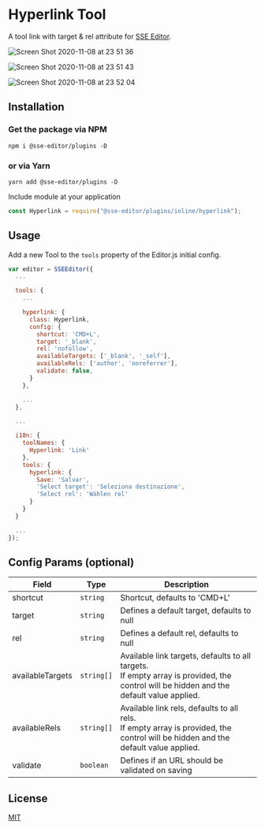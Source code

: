 # Hyperlink Tool

A tool link with target & rel attribute for [SSE Editor](https://github.com/sse-editor/editor).

![Screen Shot 2020-11-08 at 23 51 36](https://user-images.githubusercontent.com/22043198/98481955-acee3900-2230-11eb-8b9d-a76439dc258e.png)

![Screen Shot 2020-11-08 at 23 51 43](https://user-images.githubusercontent.com/22043198/98481956-afe92980-2230-11eb-9a84-f22149befbc0.png)

![Screen Shot 2020-11-08 at 23 52 04](https://user-images.githubusercontent.com/22043198/98481957-b11a5680-2230-11eb-9356-5e956f1f8d35.png)

## Installation

### Get the package via NPM

```shell
npm i @sse-editor/plugins -D
```

### or via Yarn

```shell
yarn add @sse-editor/plugins -D
```

Include module at your application

```javascript
const Hyperlink = require("@sse-editor/plugins/inline/hyperlink");
```

## Usage

Add a new Tool to the `tools` property of the Editor.js initial config.

```javascript
var editor = SSEEditor({
  ...

  tools: {
    ...

    hyperlink: {
      class: Hyperlink,
      config: {
        shortcut: 'CMD+L',
        target: '_blank',
        rel: 'nofollow',
        availableTargets: ['_blank', '_self'],
        availableRels: ['author', 'noreferrer'],
        validate: false,
      }
    },

    ...
  },

  ...

  i18n: {
    toolNames: {
      Hyperlink: 'Link'
    },
    tools: {
      hyperlink: {
        Save: 'Salvar',
        'Select target': 'Seleziona destinazione',
        'Select rel': 'Wählen rel'
      }
    }
  }

  ...
});
```

## Config Params (optional)

| Field            | Type       | Description                                                                                                                               |
| ---------------- | ---------- | ----------------------------------------------------------------------------------------------------------------------------------------- |
| shortcut         | `string`   | Shortcut, defaults to 'CMD+L'                                                                                                             |
| target           | `string`   | Defines a default target, defaults to null                                                                                                |
| rel              | `string`   | Defines a default rel, defaults to null                                                                                                   |
| availableTargets | `string[]` | Available link targets, defaults to all targets.<br>If empty array is provided, the control will be hidden and the default value applied. |
| availableRels    | `string[]` | Available link rels, defaults to all rels.<br>If empty array is provided, the control will be hidden and the default value applied.       |
| validate         | `boolean`  | Defines if an URL should be validated on saving                                                                                           |

## License

[MIT](https://github.com/sse-editor/editor/blob/master/LICENSE)
